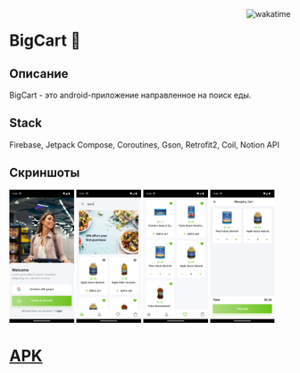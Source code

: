 <a href="https://wakatime.com/badge/user/b6785d29-6361-441f-b6c6-2d31cacfe55e/project/018d8383-eb15-486c-9d48-d3535152b983">
  <img src="https://wakatime.com/badge/user/b6785d29-6361-441f-b6c6-2d31cacfe55e/project/018d8383-eb15-486c-9d48-d3535152b983.svg" alt="wakatime" align="right">
</a>

# BigCart :iphone:
## Описание
BigCart - это android-приложение направленное на поиск еды.
## Stack
Firebase, Jetpack Compose, Coroutines, Gson, Retrofit2, Coil, Notion API
## Скриншоты
<img width=23% src="screenshots/1.png"> <img width=23% src="screenshots/2.png"> <img width=23% src="screenshots/3.png"> <img width=23% src="screenshots/4.png">
# <a href="https://drive.google.com/file/d/1K0S5UqmaMGhyL9eCe6CLPjCM5QdQ3YfZ/view?usp=share_link">APK</a>
